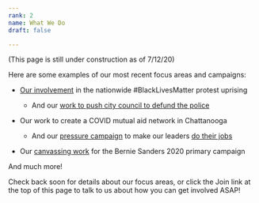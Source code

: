 ```yaml
---
rank: 2
name: What We Do
draft: false

---
```

(This page is still under construction as of 7/12/20)

Here are some examples of our most recent focus areas and campaigns:

* [Our involvement](https://www.timesfreepress.com/news/local/story/2020/jun/17/activists-protest-house/525571/ "Our involvement") in the nationwide #BlackLivesMatter protest uprising
  * And our [work to push city council to defund the police](https://www.timesfreepress.com/news/local/story/2020/jul/11/after-alleged-political-stonewalling-chattano/527331/#/questions "work to push city council to defund the police")

* Our work to create a COVID mutual aid network in Chattanooga
  * And our [pressure campaign](https://www.chattanoogan.com/2020/4/22/407956/Local-Democratic-Socialists-Issue.aspx "pressure campaign") to make our leaders [do their jobs](https://www.change.org/p/chattanooga-dsa-covid-19-demands-list-to-government-and-business-leaders "do their jobs")

* Our [canvassing work](https://www.facebook.com/events/1337535569750804/ "canvassing work") for the Bernie Sanders 2020 primary campaign

And much more! 

Check back soon for details about our focus areas, or click the Join link at the top of this page to talk to us about how you can get involved ASAP!
